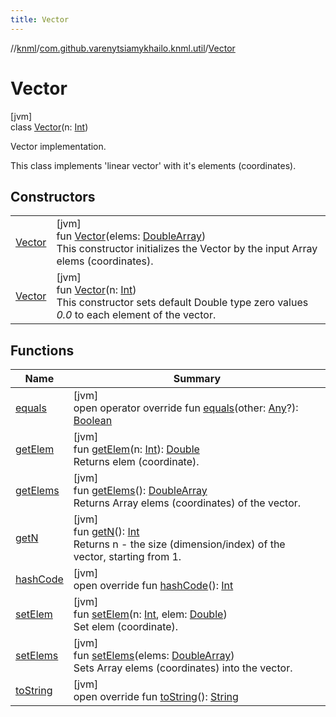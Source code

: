 ```yaml
---
title: Vector
---
```

//[knml](../../../index.html)/[com.github.varenytsiamykhailo.knml.util](../index.html)/[Vector](index.html)



# Vector



[jvm]\
class [Vector](index.html)(n: [Int](https://kotlinlang.org/api/latest/jvm/stdlib/kotlin/-int/index.html))

Vector implementation.



This class implements 'linear vector' with it's elements (coordinates).



## Constructors


| | |
|---|---|
| [Vector](-vector.html) | [jvm]<br>fun [Vector](-vector.html)(elems: [DoubleArray](https://kotlinlang.org/api/latest/jvm/stdlib/kotlin/-double-array/index.html))<br>This constructor initializes the Vector by the input Array<Double> elems (coordinates). |
| [Vector](-vector.html) | [jvm]<br>fun [Vector](-vector.html)(n: [Int](https://kotlinlang.org/api/latest/jvm/stdlib/kotlin/-int/index.html))<br>This constructor sets default Double type zero values *0.0* to each element of the vector. |


## Functions


| Name | Summary |
|---|---|
| [equals](equals.html) | [jvm]<br>open operator override fun [equals](equals.html)(other: [Any](https://kotlinlang.org/api/latest/jvm/stdlib/kotlin/-any/index.html)?): [Boolean](https://kotlinlang.org/api/latest/jvm/stdlib/kotlin/-boolean/index.html) |
| [getElem](get-elem.html) | [jvm]<br>fun [getElem](get-elem.html)(n: [Int](https://kotlinlang.org/api/latest/jvm/stdlib/kotlin/-int/index.html)): [Double](https://kotlinlang.org/api/latest/jvm/stdlib/kotlin/-double/index.html)<br>Returns elem (coordinate). |
| [getElems](get-elems.html) | [jvm]<br>fun [getElems](get-elems.html)(): [DoubleArray](https://kotlinlang.org/api/latest/jvm/stdlib/kotlin/-double-array/index.html)<br>Returns Array<Double> elems (coordinates) of the vector. |
| [getN](get-n.html) | [jvm]<br>fun [getN](get-n.html)(): [Int](https://kotlinlang.org/api/latest/jvm/stdlib/kotlin/-int/index.html)<br>Returns n - the size (dimension/index) of the vector, starting from 1. |
| [hashCode](hash-code.html) | [jvm]<br>open override fun [hashCode](hash-code.html)(): [Int](https://kotlinlang.org/api/latest/jvm/stdlib/kotlin/-int/index.html) |
| [setElem](set-elem.html) | [jvm]<br>fun [setElem](set-elem.html)(n: [Int](https://kotlinlang.org/api/latest/jvm/stdlib/kotlin/-int/index.html), elem: [Double](https://kotlinlang.org/api/latest/jvm/stdlib/kotlin/-double/index.html))<br>Set elem (coordinate). |
| [setElems](set-elems.html) | [jvm]<br>fun [setElems](set-elems.html)(elems: [DoubleArray](https://kotlinlang.org/api/latest/jvm/stdlib/kotlin/-double-array/index.html))<br>Sets Array<Double> elems (coordinates) into the vector. |
| [toString](to-string.html) | [jvm]<br>open override fun [toString](to-string.html)(): [String](https://kotlinlang.org/api/latest/jvm/stdlib/kotlin/-string/index.html) |


